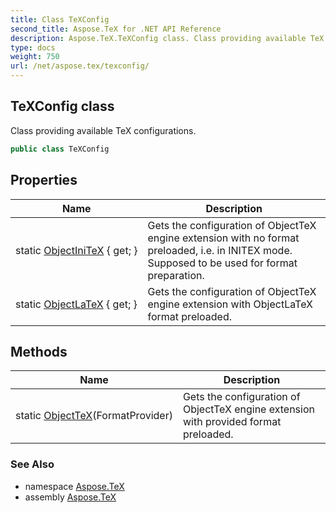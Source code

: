 ```yaml
---
title: Class TeXConfig
second_title: Aspose.TeX for .NET API Reference
description: Aspose.TeX.TeXConfig class. Class providing available TeX configurations
type: docs
weight: 750
url: /net/aspose.tex/texconfig/
---
```

## TeXConfig class

Class providing available TeX configurations.

```csharp
public class TeXConfig
```

## Properties

| Name | Description |
| --- | --- |
| static [ObjectIniTeX](../../aspose.tex/texconfig/objectinitex/) { get; } | Gets the configuration of ObjectTeX engine extension with no format preloaded, i.e. in INITEX mode. Supposed to be used for format preparation. |
| static [ObjectLaTeX](../../aspose.tex/texconfig/objectlatex/) { get; } | Gets the configuration of ObjectTeX engine extension with ObjectLaTeX format preloaded. |

## Methods

| Name | Description |
| --- | --- |
| static [ObjectTeX](../../aspose.tex/texconfig/objecttex/)(FormatProvider) | Gets the configuration of ObjectTeX engine extension with provided format preloaded. |

### See Also

* namespace [Aspose.TeX](../../aspose.tex/)
* assembly [Aspose.TeX](../../)


